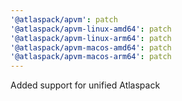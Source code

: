 ```yaml
---
'@atlaspack/apvm': patch
'@atlaspack/apvm-linux-amd64': patch
'@atlaspack/apvm-linux-arm64': patch
'@atlaspack/apvm-macos-amd64': patch
'@atlaspack/apvm-macos-arm64': patch
---
```


Added support for unified Atlaspack
